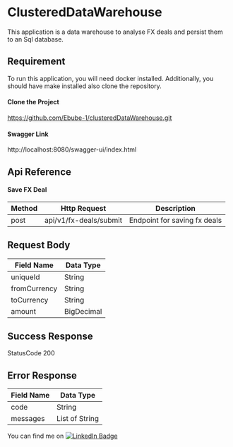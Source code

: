# ClusteredDataWarehouse
This application is a data warehouse to analyse FX deals and persist them to an Sql database.

## Requirement
To run this application, you will need docker installed. Additionally, you should have make installed also clone the repository.

#### Clone the Project
https://github.com/Ebube-1/clusteredDataWarehouse.git

#### Swagger Link
http://localhost:8080/swagger-ui/index.html

## Api Reference
#### Save FX Deal

|     Method    |         Http Request        |          Description           |
| ------------- |        -------------        |         -----------            |
|     post      |    api/v1/fx-deals/submit   |  Endpoint for saving fx deals  |

## Request Body
| Field Name    | Data Type     |
| ------------- | ------------- |
|   uniqueId    |    String     |
| fromCurrency  |    String     |
|  toCurrency   |    String     |
|    amount     |   BigDecimal  |

## Success Response
StatusCode 200

## Error Response
| Field Name    | Data Type     |
| ------------- | ------------- |
|     code      |    String     |
|    messages   |List of String |

You can find me on 
[![LinkedIn Badge](https://img.shields.io/badge/LinkedIn-Profile-informational?style=flat&logo=linkedin&logoColor=white&color=0D76A8)](https://www.linkedin.com/in/ebube-chineke/)

